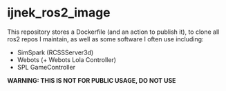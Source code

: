# ijnek_ros2_image

This repository stores a Dockerfile (and an action to publish it), to clone all ros2 repos I maintain, as well as some software I often use including:

* SimSpark (RCSSServer3d)
* Webots (+ Webots Lola Controller)
* SPL GameController

**WARNING: THIS IS NOT FOR PUBLIC USAGE, DO NOT USE**
